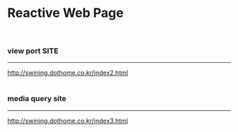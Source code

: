 # Reactive Web Page
<br>

### view port SITE 
---------------
http://swining.dothome.co.kr/index2.html
<br>
<br>

### media query site
--------------------
http://swining.dothome.co.kr/index3.html
<br>
